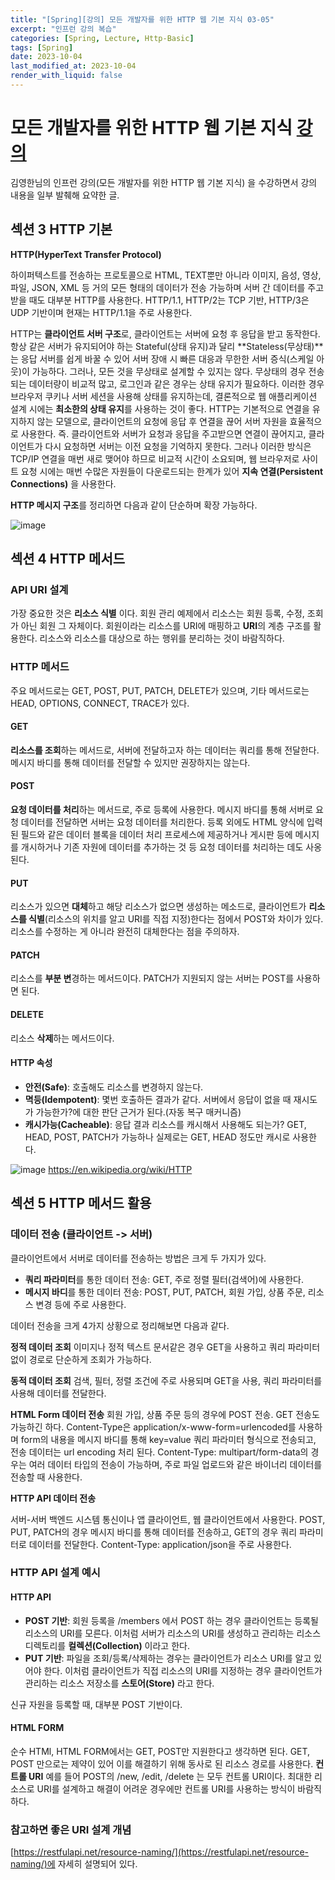 ```yaml
---
title: "[Spring][강의] 모든 개발자를 위한 HTTP 웹 기본 지식 03-05"
excerpt: "인프런 강의 복습"
categories: [Spring, Lecture, Http-Basic]
tags: [Spring]
date: 2023-10-04
last_modified_at: 2023-10-04
render_with_liquid: false
---
```


# 모든 개발자를 위한 HTTP 웹 기본 지식 [강의](https://www.inflearn.com/course/http-%EC%9B%B9-%EB%84%A4%ED%8A%B8%EC%9B%8C%ED%81%AC)

김영한님의 인프런 강의(모든 개발자를 위한 HTTP 웹 기본 지식) 을 수강하면서 강의 내용을 일부 발췌해 요약한 글.

## **섹션 3** HTTP 기본

**HTTP(HyperText Transfer Protocol)**

하이퍼텍스트를 전송하는 프로토콜으로 HTML, TEXT뿐만 아니라 이미지, 음성, 영상, 파일, JSON, XML 등 거의 모든 형태의 데이터가 전송 가능하며 서버 간 데이터를 주고 받을 때도 대부분 HTTP를 사용한다.
HTTP/1.1, HTTP/2는 TCP 기반, HTTP/3은 UDP 기반이며 현재는 HTTP/1.1을 주로 사용한다.

HTTP는 **클라이언트 서버 구조**로, 클라이언트는 서버에 요청 후 응답을 받고 동작한다.
항상 같은 서버가 유지되어야 하는 Stateful(상태 유지)과 달리 **Stateless(무상태)**는 응답 서버를 쉽게 바꿀 수 있어 서버 장애 시 빠른 대응과 무한한 서버 증식(스케일 아웃)이 가능하다. 
그러나, 모든 것을 무상태로 설계할 수 있지는 않다. 무상태의 경우 전송되는 데이터량이 비교적 많고, 로그인과 같은 경우는 상태 유지가 필요하다. 이러한 경우 브라우저 쿠키나 서버 세션을 사용해 상태를 유지하는데, 결론적으로 웹 애플리케이션 설계 시에는 **최소한의 상태 유지**를 사용하는 것이 좋다.
HTTP는 기본적으로 연결을 유지하지 않는 모델으로, 클라이언트의 요청에 응답 후 연결을 끊어 서버 자원을 효율적으로 사용한다. 즉. 클라이언트와 서버가 요청과 응답을 주고받으면 연결이 끊어지고, 클라이언트가 다시 요청하면 서버는 이전 요청을 기억하지 못한다. 그러나 이러한 방식은 TCP/IP 연결을 매번 새로 맺어야 하므로 비교적 시간이 소요되며, 웹 브라우저로 사이트 요청 시에는 매번 수많은 자원들이 다운로드되는 한계가 있어 **지속 연결(Persistent Connections)** 을 사용한다.


**HTTP 메시지 구조**를 정리하면 다음과 같이 단순하며 확장 가능하다.

![image](https://github.com/yeondori/yeondori.github.io/assets/93027942/d6e38e3a-fcfd-4792-8119-759a87119d00)

## **섹션 4** HTTP 메서드

### API URI 설계 
가장 중요한 것은 **리소스 식별** 이다. 회원 관리 예제에서 리소스는 회원 등록, 수정, 조회가 아닌 회원 그 자체이다. 회원이라는 리소스를 URI에 매핑하고 **URI**의 계층 구조를 활용한다. 
리소스와 리소스를 대상으로 하는 행위를 분리하는 것이 바람직하다. 

### HTTP 메서드

주요 메서드로는 GET, POST, PUT, PATCH, DELETE가 있으며, 기타 메서드로는 HEAD, OPTIONS, CONNECT, TRACE가 있다.

#### GET

**리소스를 조회**하는 메서드로, 서버에 전달하고자 하는 데이터는 쿼리를 통해 전달한다. 메시지 바디를 통해 데이터를 전달할 수 있지만 권장하지는 않는다.

#### POST

**요청 데이터를 처리**하는 메서드로, 주로 등록에 사용한다. 메시지 바디를 통해 서버로 요청 데이터를 전달하면 서버는 요청 데이터를 처리한다.
등록 외에도 HTML 양식에 입력된 필드와 같은 데이터 블록을 데이터 처리 프로세스에 제공하거나 게시판 등에 메시지를 개시하거나 기존 자원에 데이터를 추가하는 것 등 요청 데이터를 처리하는 데도 사옹된다.

#### PUT

리소스가 있으면 **대체**하고 해당 리소스가 없으면 생성하는 메소드로, 클라이언트가 **리소스를 식별**(리소스의 위치를 알고 URI를 직접 지정)한다는 점에서 POST와 차이가 있다.
리소스를 수정하는 게 아니라 완전히 대체한다는 점을 주의하자.

#### PATCH

리소스를 **부분 변**경하는 메서드이다. PATCH가 지원되지 않는 서버는 POST를 사용하면 된다.

#### DELETE

리소스 **삭제**하는 메서드이다.

#### HTTP 속성

- **안전(Safe)**: 호출해도 리소스를 변경하지 않는다.
- **멱등(Idempotent)**: 몇번 호출하든 결과가 같다. 서버에서 응답이 없을 때 재시도가 가능한가?에 대한 판단 근거가 된다.(자동 복구 매커니즘)
- **캐시가능(Cacheable)**: 응답 결과 리소스를 캐시해서 사용해도 되는가? GET, HEAD, POST, PATCH가 가능하나 실제로는 GET, HEAD 정도만 캐시로 사용한다.

![image](https://github.com/yeondori/yeondori.github.io/assets/93027942/27dd36be-9299-4e8e-b9c2-5146eaee1943)
https://en.wikipedia.org/wiki/HTTP

## **섹션 5** HTTP 메서드 활용

### 데이터 전송 (클라이언트 -> 서버)

클라이언트에서 서버로 데이터를 전송하는 방법은 크게 두 가지가 있다.

- **쿼리 파라미터**를 통한 데이터 전송: GET, 주로 정렬 필터(검색어)에 사용한다.
- **메시지 바디**를 통한 데이터 전송:  POST, PUT, PATCH, 회원 가입, 상품 주문, 리소스 변경 등에 주로 사용한다.

데이터 전송을 크게 4가지 상황으로 정리해보면 다음과 같다.

**정적 데이터 조회**
이미지나 정적 텍스트 문서같은 경우 GET을 사용하고 쿼리 파라미터 없이 경로로 단순하게 조회가 가능하다.

**동적 데이터 조회**
검색, 필터, 정렬 조건에 주로 사용되며 GET을 사용, 쿼리 파라미터를 사용해 데이터를 전달한다.

**HTML Form 데이터 전송**
회원 가입, 상품 주문 등의 경우에 POST 전송. GET 전송도 가능하긴 하다. 
Content-Type은 application/x-www-form=urlencoded를 사용하며 form의 내용을 메시지 바디를 통해 key=value 쿼리 파라미터 형식으로 전송되고, 전송 데이터는 url encoding 처리 된다.
Content-Type: multipart/form-data의 경우는 여러 데이터 타입의 전송이 가능하며, 주로 파일 업로드와 같은 바이너리 데이터를 전송할 때 사용한다.

**HTTP API 데이터 전송**

서버-서버 백엔드 시스템 통신이나 앱 클라이언트, 웹 클라이언트에서 사용한다. POST, PUT, PATCH의 경우 메시지 바디를 통해 데이터를 전송하고, GET의 경우 쿼리 파라미터로 데이터를 전달한다.
Content-Type: application/json을 주로 사용한다.

### HTTP API 설계 예시

#### HTTP API

- **POST 기반**: 회원 등록을 /members 에서 POST 하는 경우 클라이언트는 등록될 리소스의 URI를 모른다. 이처럼 서버가 리소스의 URI를 생성하고 관리하는 리소스 디렉토리를 **컬렉션(Collection)** 이라고 한다.
- **PUT 기반**: 파일을 조회/등록/삭제하는 경우는 클라이언트가 리소스 URI를 알고 있어야 한다. 이처럼 클라이언트가 직접 리소스의 URI를 지정하는 경우 클라이언트가 관리하는 리소스 저장소를 **스토어(Store)** 라고 한다.

신규 자원을 등록할 때, 대부분 POST 기반이다. 

#### HTML FORM

순수 HTMl, HTML FORM에서는 GET, POST만 지원한다고 생각하면 된다. GET, POST 만으로는 제약이 있어 이를 해결하기 위해 동사로 된 리소스 경로를 사용한다. **컨트롤 URI**
예를 들어 POST의 /new, /edit, /delete 는 모두 컨트롤 URI이다. 최대한 리소스로 URI를 설계하고 해결이 어려운 경우에만 컨트롤 URI를 사용하는 방식이 바람직하다.

### 참고하면 좋은 URI 설계 개념

[https://restfulapi.net/resource-naming/](https://restfulapi.net/resource-naming/)에 자세히 설명되어 있다.